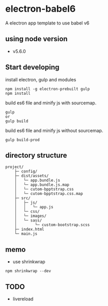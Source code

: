 # electron-babel6
A electron app template to use babel v6

## using node version
- v5.6.0

## Start developing
install electron, gulp and modules

```
npm install -g electron-prebuilt gulp
npm install
```

build es6 file and minify js with sourcemap.
```
gulp
or
gulp build
```

build es6 file and minify js without sourcemap.
```
gulp build-prod
```

## directory structure
```
project/
    ├─ config/
    ├─ dist/assets/
    │   └─ app.bundle.js
    │   └─ app.bundle.js.map
    │   └─ cutom-bpptstrap.css
    │   └─ cutom-bpptstrap.css.map
    ├─ src/
    │   ├─ js/
    │   │   └─ app.js
    │   └─ css/
    │   └─ images/
    │   └─ sass/
    │        └─ custom-bootstrap.scss
    ├─ index.html
    └─ main.js
```


## memo
- use shrinkwrap
```
npm shrinkwrap --dev
```

## TODO
- livereload
